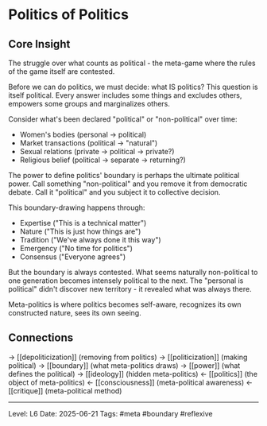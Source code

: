 # Politics of Politics

## Core Insight
The struggle over what counts as political - the meta-game where the rules of the game itself are contested.

Before we can do politics, we must decide: what IS politics? This question is itself political. Every answer includes some things and excludes others, empowers some groups and marginalizes others.

Consider what's been declared "political" or "non-political" over time:
- Women's bodies (personal → political)
- Market transactions (political → "natural")
- Sexual relations (private → political → private?)
- Religious belief (political → separate → returning?)

The power to define politics' boundary is perhaps the ultimate political power. Call something "non-political" and you remove it from democratic debate. Call it "political" and you subject it to collective decision.

This boundary-drawing happens through:
- Expertise ("This is a technical matter")
- Nature ("This is just how things are")
- Tradition ("We've always done it this way")
- Emergency ("No time for politics")
- Consensus ("Everyone agrees")

But the boundary is always contested. What seems naturally non-political to one generation becomes intensely political to the next. The "personal is political" didn't discover new territory - it revealed what was always there.

Meta-politics is where politics becomes self-aware, recognizes its own constructed nature, sees its own seeing.

## Connections
→ [[depoliticization]] (removing from politics)
→ [[politicization]] (making political)
→ [[boundary]] (what meta-politics draws)
→ [[power]] (what defines the political)
→ [[ideology]] (hidden meta-politics)
← [[politics]] (the object of meta-politics)
← [[consciousness]] (meta-political awareness)
← [[critique]] (meta-political method)

---
Level: L6
Date: 2025-06-21
Tags: #meta #boundary #reflexive